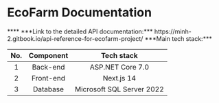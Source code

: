 ﻿<?xml version="1.0" encoding="utf-8"?>
<RuleSet Name="New Rule Set" Description=" " ToolsVersion="10.0">
</RuleSet>

<h1>EcoFarm Documentation</h1>
****
***Link to the detailed API documentation:***
https://minh-2.gitbook.io/api-reference-for-ecofarm-project/
***Main tech stack:***

|  No.  | Component |         Tech stack        |
|:-----:|:---------:|:-------------------------:|
|     1 |  Back-end |      ASP.NET Core 7.0     |
|     2 | Front-end |         Next.js 14        |
|     3 |  Database | Microsoft SQL Server 2022 |

